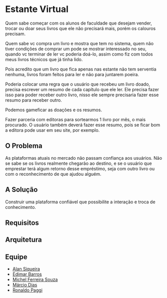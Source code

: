 # Estante Virtual

Quem sabe começar com os alunos de faculdade que desejam vender, trocar ou doar seus livros que ele não precisará mais, porém os calouros precisam.

Quem sabe vc compra um livro e mostra que tem no sistema, quem não tiver condições de comprar um pode se mostrar interessado no seu, quando vc terminar de ler vc poderia doá-lo, assim como fiz com todos meus livros técnicos que já tinha lido.

Pois acredito que um livro que fica apenas nas estante não tem serventia nenhuma, livros foram feitos para ler e não para juntarem poeira.

Poderia colocar uma regra que o usuário que recebeu um livro doado, precisa escrever um resumo de cada capítulo que ele ler. Ele precisa fazer isso para poder receber outro livro, nisso ele sempre precisaria fazer esse resumo para receber outro.

Podemos gameficar as doações e os resumos.

Fazer parceria com editoras para sortearmos 1 livro por mês, o mais procurado. O usuário também deverá fazer esse resumo, pois se ficar bom a editora pode usar em seu site, por exemplo.

## O Problema

As plataformas atuais no mercado não passam confiança aos usuários. Não se sabe se os livros realmente chegarão ao destino, e se o usuário que emprestar terá algum retorno desse empréstimo, seja com outro livro ou com o reconhecimento de que ajudou alguém.

## A Solução

Construir uma plataforma confiável que possibilite a interação e troca de conhecimento.

## Requisitos

## Arquitetura

## Equipe

- [Alan Siqueira](https://github.com/alannsiqueira)
- [Edimar Barros](https://github.com/BarrosEdimar)
- [Michel Ferreira Souza](https://github.com/souzacristsf)
- [Márcio Dias](https://github.com/spaceonline)
- [Ronaldo Paggi](https://github.com/rpaggi)
